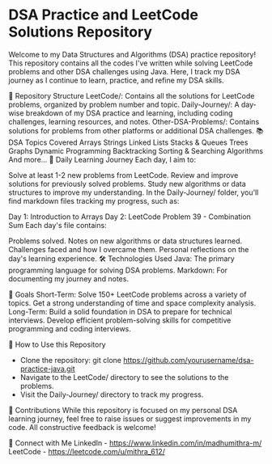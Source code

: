 
<h1>DSA Practice and LeetCode Solutions Repository</h1>
Welcome to my Data Structures and Algorithms (DSA) practice repository! This repository contains all the codes I've written while solving LeetCode problems and other DSA challenges using Java. Here, I track my DSA journey as I continue to learn, practice, and refine my DSA skills.

📂 Repository Structure
LeetCode/: Contains all the solutions for LeetCode problems, organized by problem number and topic.
Daily-Journey/: A day-wise breakdown of my DSA practice and learning, including coding challenges, learning resources, and notes.
Other-DSA-Problems/: Contains solutions for problems from other platforms or additional DSA challenges.
📚 DSA Topics Covered
Arrays
Strings
Linked Lists
Stacks & Queues
Trees
Graphs
Dynamic Programming
Backtracking
Sorting & Searching Algorithms
And more...
🚀 Daily Learning Journey
Each day, I aim to:

Solve at least 1-2 new problems from LeetCode.
Review and improve solutions for previously solved problems.
Study new algorithms or data structures to improve my understanding.
In the Daily-Journey/ folder, you’ll find markdown files tracking my progress, such as:

Day 1: Introduction to Arrays
Day 2: LeetCode Problem 39 - Combination Sum
Each day's file contains:

Problems solved.
Notes on new algorithms or data structures learned.
Challenges faced and how I overcame them.
Personal reflections on the day's learning experience.
🛠 Technologies Used
Java: The primary programming language for solving DSA problems.
Markdown: For documenting my journey and notes.

🌱 Goals
Short-Term:
Solve 150+ LeetCode problems across a variety of topics.
Get a strong understanding of time and space complexity analysis.
Long-Term:
Build a solid foundation in DSA to prepare for technical interviews.
Develop efficient problem-solving skills for competitive programming and coding interviews.

📝 How to Use this Repository
- Clone the repository:
 git clone https://github.com/yourusername/dsa-practice-java.git
- Navigate to the LeetCode/ directory to see the solutions to the problems.
- Visit the Daily-Journey/ directory to track my progress.

🤝 Contributions
While this repository is focused on my personal DSA learning journey, feel free to raise issues or suggest improvements in my code. All constructive feedback is welcome!

🔗 Connect with Me
LinkedIn - https://www.linkedin.com/in/madhumithra-m/
LeetCode - https://leetcode.com/u/mithra_612/
